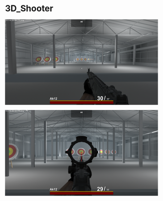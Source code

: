 # 3D_Shooter
 
![alt text](https://github.com/Delivery-Klad/3D_Shooter/blob/master/Images/1.png)

![alt text](https://github.com/Delivery-Klad/3D_Shooter/blob/master/Images/2.png)
